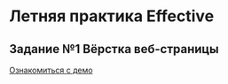 # Летняя практика Effective
## Задание №1 Вёрстка веб-страницы

[Ознакомиться с демо](https://egor951769794.github.io/summer_practice_landing)
